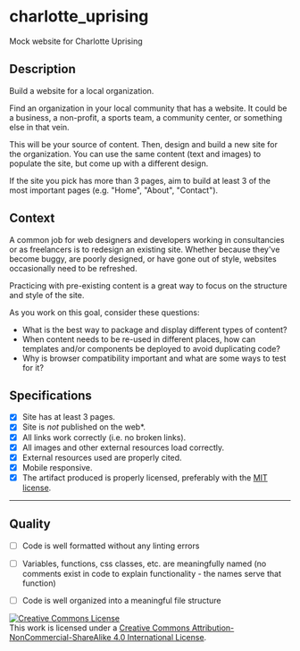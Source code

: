# charlotte_uprising
Mock website for Charlotte Uprising

## Description

Build a website for a local organization.

Find an organization in your local community that has a website. It could be a business, a non-profit, a sports team, a community center, or something else in that vein.

This will be your source of content. Then, design and build a new site for the organization. You can use the same content (text and images) to populate the site, but come up with a different design.

If the site you pick has more than 3 pages, aim to build at least 3 of the most important pages (e.g. "Home", "About", "Contact").

## Context

A common job for web designers and developers working in consultancies or as freelancers is to redesign an existing site. Whether because they've become buggy, are poorly designed, or have gone out of style, websites occasionally need to be refreshed.

Practicing with pre-existing content is a great way to focus on the structure and style of the site.

As you work on this goal, consider these questions:

- What is the best way to package and display different types of content?
- When content needs to be re-used in different places, how can templates and/or components be deployed to avoid duplicating code?
- Why is browser compatibility important and what are some ways to test for it?

## Specifications

- [x] Site has at least 3 pages.
- [x] Site is _not_ published on the web\*.
- [x] All links work correctly (i.e. no broken links).
- [x] All images and other external resources load correctly.
- [x] External resources used are properly cited.
- [x] Mobile responsive.
- [x] The artifact produced is properly licensed, preferably with the [MIT license][mit-license].

---
## Quality

- [ ] Code is well formatted without any linting errors
- [ ] Variables, functions, css classes, etc. are meaningfully named (no comments exist in code to explain functionality - the names serve that function)
- [ ] Code is well organized into a meaningful file structure


<!-- LICENSE -->

<a rel="license" href="http://creativecommons.org/licenses/by-nc-sa/4.0/"><img alt="Creative Commons License" style="border-width:0" src="https://i.creativecommons.org/l/by-nc-sa/4.0/80x15.png" /></a>
<br />This work is licensed under a <a rel="license" href="http://creativecommons.org/licenses/by-nc-sa/4.0/">Creative Commons Attribution-NonCommercial-ShareAlike 4.0 International License</a>.

[mit-license]: https://opensource.org/licenses/MIT
